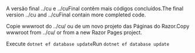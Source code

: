<span data-ttu-id="597cd-101">A versão final ../cu e ../cuFinal contêm mais códigos concluídos.</span><span class="sxs-lookup"><span data-stu-id="597cd-101">The final version ../cu and ../cuFinal contain more completed code.</span></span>

<span data-ttu-id="597cd-102">Copie wwwroot do ../cu/ ou de um novo projeto das Páginas do Razor.</span><span class="sxs-lookup"><span data-stu-id="597cd-102">Copy wwwroot from ../cu/ or from a new Razor Pages project.</span></span>

<span data-ttu-id="597cd-103">Execute `dotnet ef database update`</span><span class="sxs-lookup"><span data-stu-id="597cd-103">Run `dotnet ef database update`</span></span>
